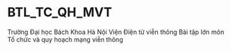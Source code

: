 # BTL_TC_QH_MVT
Trường Đại học Bách Khoa Hà Nội
Viện Điện tử viễn thông
Bài tập lớn môn Tổ chức và quy hoạch mạng viễn thông

